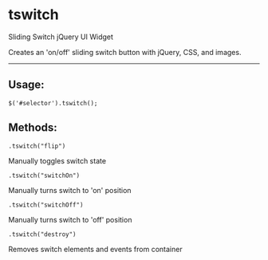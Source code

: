 tswitch
=======

Sliding Switch jQuery UI Widget

Creates an 'on/off' sliding switch button with jQuery, CSS, and images.

***

Usage:
-------
    $('#selector').tswitch();

Methods:
-------
    .tswitch("flip")
Manually toggles switch state

    .tswitch("switchOn")
Manually turns switch to 'on' position

    .tswitch("switchOff")
Manually turns switch to 'off' position

    .tswitch("destroy")
Removes switch elements and events from container